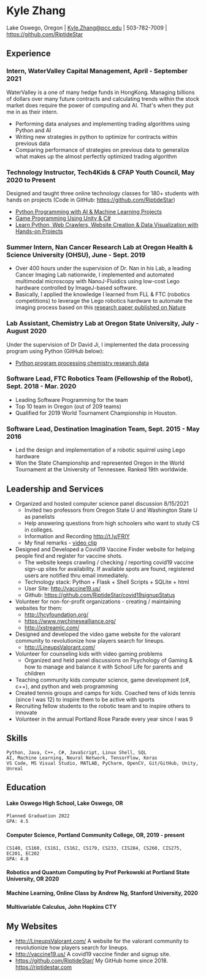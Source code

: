 # Kyle Zhang
Lake Oswego, Oregon | 
Kyle.Zhang@pcc.edu | 
503-782-7009 | 
https://github.com/RiptideStar


## Experience

### Intern, WaterValley Capital Management, April - September 2021
WaterValley is a one of many hedge funds in HongKong. Managing billions of dollars over many future contracts and calculating trends within the stock market does require the power of computing and AI. That's when they put me in as their intern.
* Performing data analyses and implementing trading algorithms using Python and AI 
* Writing new strategies in python to optimize for contracts within previous data
* Comparing performance of strategies on previous data to generalize what makes up the almost perfectly optimized trading algorithm

### Technology Instructor, Tech4Kids & CFAP Youth Council, May 2020 to Present
Designed and taught three online technology classes for 180+ students with hands on projects (Code in GitHub: https://github.com/RiptideStar)
* [Python Programming with AI & Machine Learning Projects](https://github.com/RiptideStar/AI_Python)
* [Game Programming Using Unity & C#](https://github.com/RiptideStar/SpaceRocks-2.0)
* [Learn Python, Web Crawlers, Website Creation & Data Visualization with Hands-on Projects](https://github.com/RiptideStar/Python)

### Summer Intern, Nan Cancer Research Lab at Oregon Health & Science University (OHSU), June - Sept. 2019
* Over 400 hours under the supervision of Dr. Nan in his Lab, a leading Cancer Imaging Lab nationwide, I implemented and automated multimodal microscopy with NanoJ-Fluidics using low-cost Lego hardware controlled by ImageJ-based software.
* Basically, I applied the knowledge I learned from FLL & FTC (robotics competitions) to leverage the Lego robotics hardware to automate the imaging process based on this [research paper published on Nature](https://www.nature.com/articles/s41467-019-09231-9)

### Lab Assistant, Chemistry Lab at Oregon State University, July - August 2020
Under the supervision of Dr David Ji, I implemented the data processing program using Python (GitHub below):
* [Python program processing chemistry research data](https://github.com/RiptideStar/PythonCodeForOSU)
	
### Software Lead, FTC Robotics Team (Fellowship of the Robot), Sept. 2018 - Mar. 2020
* Leading Software Programming for the team
* Top 10 team in Oregon (out of 209 teams)
* Qualified for 2019 World Tournament Championship in Houston.

### Software Lead, Destination Imagination Team, Sept. 2015 - May 2016
* Led the design and implementation of a robotic squirrel using Lego hardware 
* Won the State Championship and represented Oregon in the World Tournament at the University of Tennessee. Ranked 19th worldwide.

## Leadership and Services
* Organized and hosted computer science panel discussion 8/15/2021
  * Invited two professors from Oregon State U and Washington State U as panelists
  * Help answering questions from high schoolers who want to study CS in colleges.
  * Information and Recording http://t.ly/FRIY
  * My final remarks - [video clip](http://t.ly/jKUY)
* Designed and Developed a Covid19 Vaccine Finder website for helping people find and register for vaccine shots. 
  * The website keeps crawling / checking / reporting covid19 vaccine sign-up sites for availability. If available spots are found, registered users are notified thru email immediately.
  * Technology stack: Python + Flask + Shell Scripts + SQLite + html
  * User Site: http://vaccine19.us/
  * Github: https://github.com/RiptideStar/covid19signupStatus
* Volunteer for non-for-profit organizations - creating / maintaining websites for them:
  * http://hcyfoundation.org/
  * https://www.nwchinesealliance.org/
  * http://xstreamlc.com/
* Designed and developed the video game website for the valorant community to revolutionize how players search for lineups.
  * http://LineupsValorant.com/
* Volunteer for counseling kids with video gaming problems
  * Organized and held panel discussions on Psychology of Gaming & how to manage and balance it with School Life for parents and children
* Teaching community kids computer science, game development (c#, c++), and python and web programming
* Created tennis groups and camps for kids. Coached tens of kids tennis (since I was 12) to inspire them to be active with sports
* Recruiting fellow students to the robotic team and to inspire others to innovate 
* Volunteer in the annual Portland Rose Parade every year since I was 9

## Skills
    Python, Java, C++, C#, JavaScript, Linux Shell, SQL
    AI, Machine Learning, Neural Network, TensorFlow, Keras
    VS Code, MS Visual Studio, MATLAB, PyCharm, OpenCV, Git/GitHub, Unity, Unreal

## Education

#### Lake Oswego High School, Lake Oswego, OR
    Planned Graduation 2022
    GPA: 4.5
#### Computer Science, Portland Community College, OR, 2019 - present
    CS140, CS160, CS161, CS162, CS179, CS233, CIS284, CS260, CIS275, EC201, EC202
    GPA: 4.0
#### Robotics and Quantum Computing by Prof Perkowski at Portland State University, OR 2020
#### Machine Learning, Online Class by Andrew Ng, Stanford University, 2020
#### Multivariable Calculus, John Hopkins CTY

## My Websites
* http://LineupsValorant.com/ A website for the valorant community to revolutionize how players search for lineups.
* http://vaccine19.us/  A covid19 vaccine finder and signup site.
* https://github.com/RiptideStar/ My GitHub home since 2018. https://riptidestar.com

